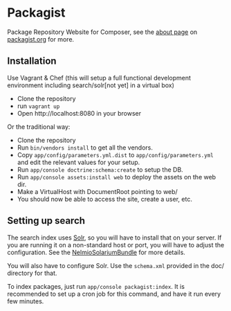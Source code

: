 Packagist
=========

Package Repository Website for Composer, see the [about page](http://packagist.org/about) on [packagist.org](http://packagist.org/) for more.

Installation
------------

Use Vagrant & Chef (this will setup a full functional development environment including search/solr[not yet] in a virtual box)
- Clone the repository
- run `vagrant up`
- Open http://localhost:8080 in your browser

Or the traditional way:
- Clone the repository
- Run `bin/vendors install` to get all the vendors.
- Copy `app/config/parameters.yml.dist` to `app/config/parameters.yml` and edit the relevant values for your setup.
- Run `app/console doctrine:schema:create` to setup the DB.
- Run `app/console assets:install web` to deploy the assets on the web dir.
- Make a VirtualHost with DocumentRoot pointing to web/
- You should now be able to access the site, create a user, etc.

Setting up search
-----------------

The search index uses [Solr](http://lucene.apache.org/solr/), so you will have to install that on your server.
If you are running it on a non-standard host or port, you will have to adjust the configuration. See the
[NelmioSolariumBundle](https://github.com/nelmio/NelmioSolariumBundle) for more details.

You will also have to configure Solr. Use the `schema.xml` provided in the doc/ directory for that.

To index packages, just run `app/console packagist:index`. It is recommended to set up a cron job for
this command, and have it run every few minutes.
